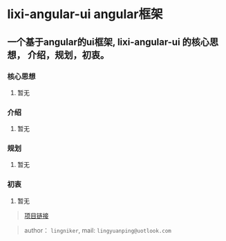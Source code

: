 # lixi-angular-ui angular框架

##  一个基于angular的ui框架, lixi-angular-ui 的核心思想， 介绍，规划，初衷。

### 核心思想

1. 暂无

### 介绍

1. 暂无

### 规划

1. 暂无

### 初衷

1. 暂无

> <a href="https://github.com/lixi-ui/lixi-angular-ui" target="_blank">项目链接</a>

> author： `lingniker`,  mail: `lingyuanping@uotlook.com`
